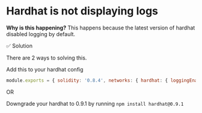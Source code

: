 # Hardhat is not displaying logs
**Why is this happening?**
This happens because the latest version of hardhat disabled logging by default.

✅ Solution

There are 2 ways to solving this.

Add this to your hardhat config
```js
module.exports = { solidity: '0.8.4', networks: { hardhat: { loggingEnabled: true, }, }, }; 
```

OR

Downgrade your hardhat to 0.9.1 by running `npm install hardhat@0.9.1`